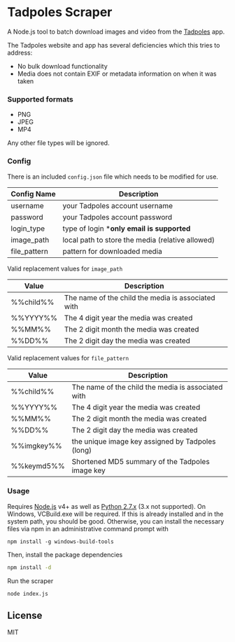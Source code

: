 # Tadpoles Scraper

A Node.js tool to batch download images and video from the [Tadpoles](https://www.tadpoles.com) app.

The Tadpoles website and app has several deficiencies which this tries to address:

  - No bulk download functionality
  - Media does not contain EXIF or metadata information on when it was taken

### Supported formats

  - PNG
  - JPEG
  - MP4

Any other file types will be ignored.

### Config

There is an included `config.json` file which needs to be modified for use.

| Config Name | Description |
| ------ | ------ |
| username | your Tadpoles account username |
| password | your Tadpoles account password |
| login_type | type of login ***only email is supported** |
| image_path | local path to store the media (relative allowed) |
| file_pattern | pattern for downloaded media |

Valid replacement values for `image_path`

| Value | Description |
| ------ | ------ |
| %%child%% | The name of the child the media is associated with |
| %%YYYY%% | The 4 digit year the media was created |
| %%MM%% | The 2 digit month the media was created |
| %%DD%% | The 2 digit day the media was created |

Valid replacement values for `file_pattern`

| Value | Description |
| ------ | ------ |
| %%child%% | The name of the child the media is associated with |
| %%YYYY%% | The 4 digit year the media was created |
| %%MM%% | The 2 digit month the media was created |
| %%DD%% | The 2 digit day the media was created |
| %%imgkey%% | the unique image key assigned by Tadpoles (long) |
| %%keymd5%% | Shortened MD5 summary of the Tadpoles image key |

### Usage
Requires [Node.js](https://nodejs.org/) v4+ as well as [Python 2.7.x](https://www.python.org/downloads/release/python-2716/) (3.x not supported).  On Windows, VCBuild.exe will be required.  If this is already installed and in the system path, you should be good.  Otherwise, you can install the necessary files via npm in an administrative command prompt with
```
npm install -g windows-build-tools
```

Then, install the package dependencies
```sh
npm install -d
```

Run the scraper
```sh
node index.js
```

License
----

MIT
